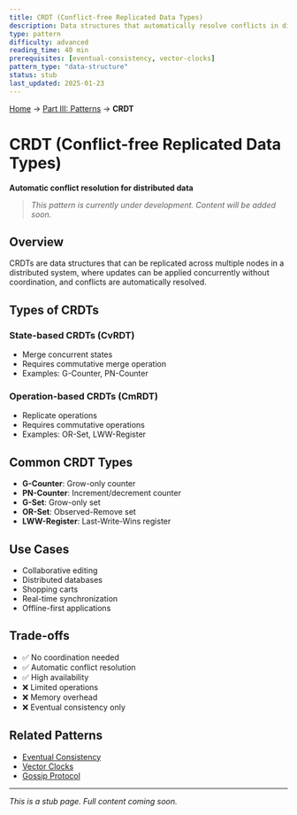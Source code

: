 ```yaml
---
title: CRDT (Conflict-free Replicated Data Types)
description: Data structures that automatically resolve conflicts in distributed systems
type: pattern
difficulty: advanced
reading_time: 40 min
prerequisites: [eventual-consistency, vector-clocks]
pattern_type: "data-structure"
status: stub
last_updated: 2025-01-23
---
```


<!-- Navigation -->
[Home](../index.md) → [Part III: Patterns](index.md) → **CRDT**

# CRDT (Conflict-free Replicated Data Types)

**Automatic conflict resolution for distributed data**

> *This pattern is currently under development. Content will be added soon.*

## Overview

CRDTs are data structures that can be replicated across multiple nodes in a distributed system, where updates can be applied concurrently without coordination, and conflicts are automatically resolved.

## Types of CRDTs

### State-based CRDTs (CvRDT)
- Merge concurrent states
- Requires commutative merge operation
- Examples: G-Counter, PN-Counter

### Operation-based CRDTs (CmRDT)
- Replicate operations
- Requires commutative operations
- Examples: OR-Set, LWW-Register

## Common CRDT Types

- **G-Counter**: Grow-only counter
- **PN-Counter**: Increment/decrement counter
- **G-Set**: Grow-only set
- **OR-Set**: Observed-Remove set
- **LWW-Register**: Last-Write-Wins register

## Use Cases

- Collaborative editing
- Distributed databases
- Shopping carts
- Real-time synchronization
- Offline-first applications

## Trade-offs

- ✅ No coordination needed
- ✅ Automatic conflict resolution
- ✅ High availability
- ❌ Limited operations
- ❌ Memory overhead
- ❌ Eventual consistency only

## Related Patterns

- [Eventual Consistency](eventual-consistency.md)
- [Vector Clocks](vector-clocks.md)
- [Gossip Protocol](gossip-protocol.md)

---

*This is a stub page. Full content coming soon.*